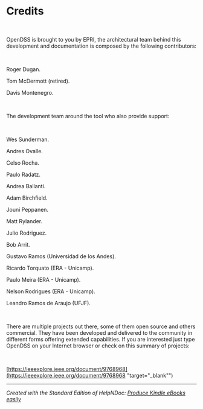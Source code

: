 # Credits

&nbsp;

OpenDSS is brought to you by EPRI, the architectural team behind this development and documentation is composed by the following contributors:

&nbsp;

Roger Dugan.&nbsp;

Tom McDermott (retired).

Davis Montenegro.

&nbsp;

The development team around the tool who also provide support:

&nbsp;

Wes Sunderman.

Andres Ovalle.

Celso Rocha.

Paulo Radatz.

Andrea Ballanti.

Adam Birchfield.

Jouni Peppanen.

Matt Rylander.

Julio Rodriguez.

Bob Arrit.

Gustavo Ramos (Universidad de los Andes).

Ricardo Torquato (ERA - Unicamp).

Paulo Meira (ERA - Unicamp).

Nelson Rodrigues (ERA - Unicamp).

Leandro Ramos de Araujo (UFJF).

&nbsp;

There are multiple projects out there, some of them open source and others commercial. They have been developed and delivered to the community in different forms offering extended capabilities. If you are interested just type OpenDSS on your Internet browser or check on this summary of projects:

&nbsp;

[https://ieeexplore.ieee.org/document/9768968](<https://ieeexplore.ieee.org/document/9768968> "target=\"\_blank\"")


***
_Created with the Standard Edition of HelpNDoc: [Produce Kindle eBooks easily](<https://www.helpndoc.com/feature-tour/create-ebooks-for-amazon-kindle>)_
